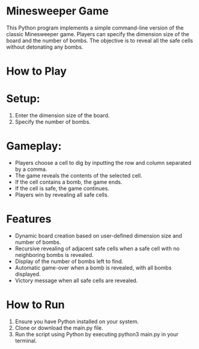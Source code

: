 # Minesweeper Game
This Python program implements a simple command-line version of the classic Minesweeper game. Players can specify the dimension size of the board and the number of bombs. The objective is to reveal all the safe cells without detonating any bombs.

# How to Play
# Setup:
1. Enter the dimension size of the board.
2. Specify the number of bombs.
# Gameplay:
* Players choose a cell to dig by inputting the row and column separated by a comma.
* The game reveals the contents of the selected cell.
* If the cell contains a bomb, the game ends.
* If the cell is safe, the game continues.
* Players win by revealing all safe cells.
# Features
* Dynamic board creation based on user-defined dimension size and number of bombs.
* Recursive revealing of adjacent safe cells when a safe cell with no neighboring bombs is revealed.
* Display of the number of bombs left to find.
* Automatic game-over when a bomb is revealed, with all bombs displayed.
* Victory message when all safe cells are revealed.
# How to Run
1. Ensure you have Python installed on your system.
2. Clone or download the main.py file.
3. Run the script using Python by executing python3 main.py in your terminal.
